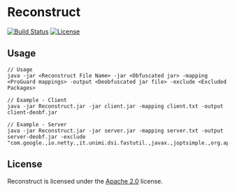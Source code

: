 # Reconstruct

[![Build Status](https://api.travis-ci.com/LXGaming/Reconstruct.svg?branch=master)](https://travis-ci.com/LXGaming/Reconstruct)
[![License](https://lxgaming.github.io/badges/License-Apache%202.0-blue.svg)](https://www.apache.org/licenses/LICENSE-2.0)

## Usage
```
// Usage
java -jar <Reconstruct File Name> -jar <Obfuscated jar> -mapping <ProGuard mappings> -output <Deobfuscated jar file> -exclude <Excluded Packages>

// Example - Client
java -jar Reconstruct.jar -jar client.jar -mapping client.txt -output client-deobf.jar

// Example - Server
java -jar Reconstruct.jar -jar server.jar -mapping server.txt -output server-deobf.jar -exclude "com.google.,io.netty.,it.unimi.dsi.fastutil.,javax.,joptsimple.,org.apache."
```

## License
Reconstruct is licensed under the [Apache 2.0](https://www.apache.org/licenses/LICENSE-2.0) license.